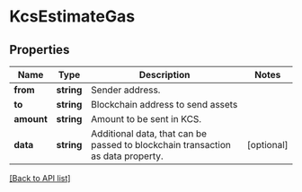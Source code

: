 # KcsEstimateGas

## Properties

Name | Type | Description | Notes
------------ | ------------- | ------------- | -------------
**from** | **string** | Sender address. |
**to** | **string** | Blockchain address to send assets |
**amount** | **string** | Amount to be sent in KCS. |
**data** | **string** | Additional data, that can be passed to blockchain transaction as data property. | [optional]

[[Back to API list]](../../README.md#api-endpoints)
